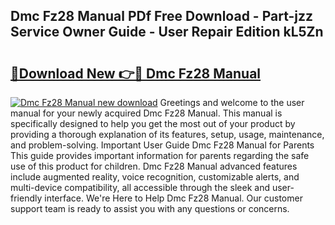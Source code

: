 ## Dmc Fz28 Manual PDf Free Download - Part-jzz Service Owner Guide - User Repair Edition kL5Zn

# <h2><a href="http://bc41817.oget.top/?id=Dmc+Fz28+Manual">🔗Download New 👉🔴 Dmc Fz28 Manual</a></h2>

[![Dmc Fz28 Manual new download](https://i.imgur.com/5g1atiW.png)](http://bc41817.oget.top/?id=Dmc+Fz28+Manual)
Greetings and welcome to the user manual for your newly acquired Dmc Fz28 Manual. This manual is specifically designed to help you get the most out of your product by providing a thorough explanation of its features, setup, usage, maintenance, and problem-solving. Important User Guide Dmc Fz28 Manual for Parents This guide provides important information for parents regarding the safe use of this product for children. Dmc Fz28 Manual advanced features include augmented reality, voice recognition, customizable alerts, and multi-device compatibility, all accessible through the sleek and user-friendly interface. We're Here to Help Dmc Fz28 Manual. Our customer support team is ready to assist you with any questions or concerns.
